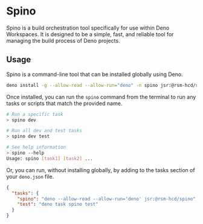 # Spino

Spino is a build orchestration tool specifically for use within Deno Workspaces.
It is designed to be a simple, fast, and reliable tool for managing the build
process of Deno projects.

## Usage

Spino is a command-line tool that can be installed globally using Deno.

```sh
deno install -g --allow-read --allow-run="deno" -n spino jsr:@rsm-hcd/spino
```

Once installed, you can run the `spino` command from the terminal to run any
tasks or scripts that match the provided name.

```sh
# Run a specific task
> spino dev

# Run all dev and test tasks
> spino dev test

# See help information
> spino --help
Usage: spino [task1] [task2] ...
```

Or, you can run, without installing globally, by adding to the tasks section of
your `deno.json` file.

```json
{
  "tasks": {
    "spino": "deno --allow-read --allow-run='deno' jsr:@rsm-hcd/spino",
    "test": "deno task spino test"
  }
}
```
